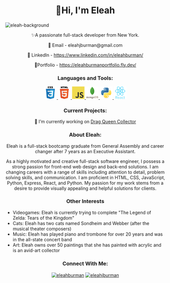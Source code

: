 <h1 align="center">👋Hi, I'm Eleah</h1>
<img align="center" src="https://i.ibb.co/F6tVxLg/eleah-background.jpg" alt="eleah-background" border="0" width="400px">
<p align="center">✨A passionate full-stack developer from New York.</p>
<p align="center">📧 Email - eleahjburman@gmail.com </p>
<p align="center">💼 LinkedIn - <a href="https://www.linkedin.com/in/eleahburman/">https://www.linkedin.com/in/eleahburman/</a></p>
<p align="center">🎨Portfolio - <a href="https://eleahburmanportfolio.fly.dev/">https://eleahburmanportfolio.fly.dev/</a></p>
<h3 align="center">Languages and Tools:</h3>
<p align="center"> <a href="https://www.w3schools.com/css/" target="_blank" rel="noreferrer"> <img src="https://raw.githubusercontent.com/devicons/devicon/master/icons/css3/css3-original-wordmark.svg" alt="css3" width="40" height="40"/> </a><a href="https://www.w3.org/html/" target="_blank" rel="noreferrer"> <img src="https://raw.githubusercontent.com/devicons/devicon/master/icons/html5/html5-original-wordmark.svg" alt="html5" width="40" height="40"/> </a> <a href="https://developer.mozilla.org/en-US/docs/Web/JavaScript" target="_blank" rel="noreferrer"> <img src="https://raw.githubusercontent.com/devicons/devicon/master/icons/javascript/javascript-original.svg" alt="javascript" width="40" height="40"/> </a> <a href="https://www.mongodb.com/" target="_blank" rel="noreferrer"> <img src="https://raw.githubusercontent.com/devicons/devicon/master/icons/mongodb/mongodb-original-wordmark.svg" alt="mongodb" width="40" height="40"/> </a> <a href="https://www.python.org" target="_blank" rel="noreferrer"> <img src="https://raw.githubusercontent.com/devicons/devicon/master/icons/python/python-original.svg" alt="python" width="40" height="40"/> </a> <a href="https://reactjs.org/" target="_blank" rel="noreferrer"> <img src="https://raw.githubusercontent.com/devicons/devicon/master/icons/react/react-original-wordmark.svg" alt="react" width="40" height="40"/> </a> </p>

<h3 align="center">Current Projects:</h3>
<p align="center">🔭 I’m currently working on <a href="https://github.com/EleahBurman/drag-queen-collector">Drag Queen Collector</a></p>

<h3 align="center">About Eleah:</h3>
<p align="center">Eleah is a full-stack bootcamp graduate from General Assembly and career changer after 7 years as an Executive Assistant.</p>
<p align="center">As a highly motivated and creative full-stack software engineer, I possess a strong passion for front-end web design and back-end solutions. I am changing careers with a range of skills including attention to detail, problem solving skills, and communication. I am proficient in HTML, CSS, JavaScript, Python, Express, React, and Python. My passion for my work stems from a desire to provide visually appealing and helpful solutions for clients.</p>

<h3  align="center">Other Interests</h3>
  <ul>
    <li>Videogames: Eleah is currently trying to complete "The Legend of Zelda: Tears of the Kingdom"</li>
    <li>Cats: Eleah has two cats named Sondheim and Webber (after the musical theater composers)</li>
    <li>Music: Eleah has played piano and trombone for over 20 years and was in the all-state concert band</li>
    <li>Art: Eleah owns over 50 paintings that she has painted with acrylic and is an avid-art collector</li>
  </ul>
<h3 align="center">Connect With Me:</h3>
<p align="center">
<a href="https://linkedin.com/in/eleahburman" target="blank"><img align="center" src="https://raw.githubusercontent.com/rahuldkjain/github-profile-readme-generator/master/src/images/icons/Social/linked-in-alt.svg" alt="eleahburman" height="30" width="40" /></a>
<a href="https://fb.com/eleahjburman" target="blank"><img align="center" src="https://raw.githubusercontent.com/rahuldkjain/github-profile-readme-generator/master/src/images/icons/Social/facebook.svg" alt="eleahjburman" height="30" width="40" /></a>
</p>
